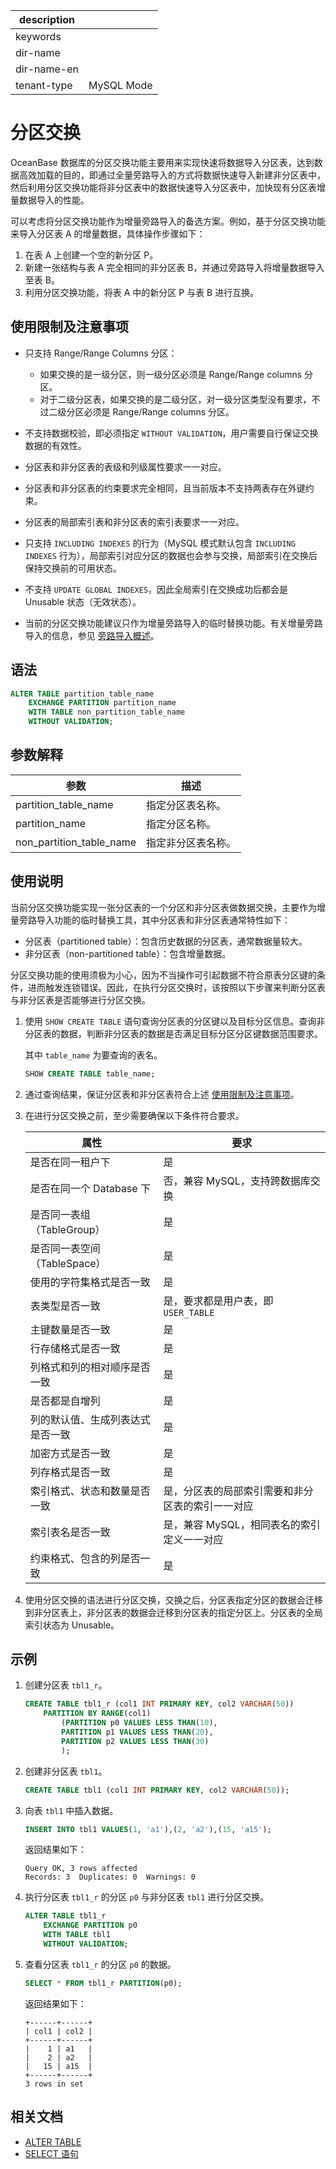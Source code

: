 |description||
|---|---|
|keywords||
|dir-name||
|dir-name-en||
|tenant-type|MySQL Mode|

# 分区交换

OceanBase 数据库的分区交换功能主要用来实现快速将数据导入分区表，达到数据高效加载的目的，即通过全量旁路导入的方式将数据快速导入新建非分区表中，然后利用分区交换功能将非分区表中的数据快速导入分区表中，加快现有分区表增量数据导入的性能。

可以考虑将分区交换功能作为增量旁路导入的备选方案。例如，基于分区交换功能来导入分区表 A 的增量数据，具体操作步骤如下：

1. 在表 A 上创建一个空的新分区 P。
2. 新建一张结构与表 A 完全相同的非分区表 B，并通过旁路导入将增量数据导入至表 B。
3. 利用分区交换功能，将表 A 中的新分区 P 与表 B 进行互换。

## 使用限制及注意事项

* 只支持 Range/Range Columns 分区：
  
  * 如果交换的是一级分区，则一级分区必须是 Range/Range columns 分区。
  * 对于二级分区表，如果交换的是二级分区，对一级分区类型没有要求，不过二级分区必须是 Range/Range columns 分区。

* 不支持数据校验，即必须指定 `WITHOUT VALIDATION`，用户需要自行保证交换数据的有效性。
* 分区表和非分区表的表级和列级属性要求一一对应。
* 分区表和非分区表的约束要求完全相同，且当前版本不支持两表存在外键约束。
* 分区表的局部索引表和非分区表的索引表要求一一对应。
* 只支持 `INCLUDING INDEXES` 的行为（MySQL 模式默认包含 `INCLUDING INDEXES` 行为），局部索引对应分区的数据也会参与交换，局部索引在交换后保持交换前的可用状态。
* 不支持 `UPDATE GLOBAL INDEXES`，因此全局索引在交换成功后都会是 Unusable 状态（无效状态）。
* 当前的分区交换功能建议只作为增量旁路导入的临时替换功能。有关增量旁路导入的信息，参见 [旁路导入概述](../../../../500.data-migration/1100.bypass-import/100.overview-of-bypass-import.md)。

## 语法

```sql
ALTER TABLE partition_table_name
    EXCHANGE PARTITION partition_name
    WITH TABLE non_partition_table_name
    WITHOUT VALIDATION;
```

## 参数解释

|        **参数**          |    **描述**   |
|--------------------------|---------------|
| partition_table_name     | 指定分区表名称。|
| partition_name           | 指定分区名称。|
| non_partition_table_name | 指定非分区表名称。|

## 使用说明

当前分区交换功能实现一张分区表的一个分区和非分区表做数据交换，主要作为增量旁路导入功能的临时替换工具，其中分区表和非分区表通常特性如下：

* 分区表（partitioned table）：包含历史数据的分区表，通常数据量较大。
* 非分区表（non-partitioned table）：包含增量数据。

分区交换功能的使用须极为小心，因为不当操作可引起数据不符合原表分区键的条件，进而触发连锁错误。因此，在执行分区交换时，该按照以下步骤来判断分区表与非分区表是否能够进行分区交换。

1. 使用 `SHOW CREATE TABLE` 语句查询分区表的分区键以及目标分区信息。查询非分区表的数据，判断非分区表的数据是否满足目标分区分区键数据范围要求。

    其中 `table_name` 为要查询的表名。

    ```sql
    SHOW CREATE TABLE table_name;
    ```

2. 通过查询结果，保证分区表和非分区表符合上述 [使用限制及注意事项](#使用限制及注意事项)。

3. 在进行分区交换之前，至少需要确保以下条件符合要求。

    |             属性              | 要求 |
    |-------------------------------|-----|
    | 是否在同一租户下                | 是 |
    | 是否在同一个 Database 下        | 否，兼容 MySQL，支持跨数据库交换 |
    | 是否同一表组（TableGroup）      | 是 |
    | 是否同一表空间（TableSpace）    | 是 |
    | 使用的字符集格式是否一致         | 是 |
    | 表类型是否一致                  | 是，要求都是用户表，即 `USER_TABLE` |
    | 主键数量是否一致                | 是 |
    | 行存储格式是否一致              | 是 |
    | 列格式和列的相对顺序是否一致      | 是 |
    | 是否都是自增列                  | 是 |
    | 列的默认值、生成列表达式是否一致 | 是 |
    | 加密方式是否一致                | 是 |
    | 列存格式是否一致                | 是 |
    | 索引格式、状态和数量是否一致     | 是，分区表的局部索引需要和非分区表的索引一一对应 |
    | 索引表名是否一致                | 是，兼容 MySQL，相同表名的索引定义一一对应 |
    | 约束格式、包含的列是否一致       | 是 |

4. 使用分区交换的语法进行分区交换，交换之后，分区表指定分区的数据会迁移到非分区表上，非分区表的数据会迁移到分区表的指定分区上。分区表的全局索引状态为 Unusable。

## 示例

1. 创建分区表 `tbl1_r`。

    ```sql
    CREATE TABLE tbl1_r (col1 INT PRIMARY KEY, col2 VARCHAR(50))
        PARTITION BY RANGE(col1) 
            (PARTITION p0 VALUES LESS THAN(10),
            PARTITION p1 VALUES LESS THAN(20),
            PARTITION p2 VALUES LESS THAN(30)
            );
    ```

2. 创建非分区表 `tbl1`。

    ```sql
    CREATE TABLE tbl1 (col1 INT PRIMARY KEY, col2 VARCHAR(50));
    ```

3. 向表 `tbl1` 中插入数据。

    ```sql
    INSERT INTO tbl1 VALUES(1, 'a1'),(2, 'a2'),(15, 'a15');
    ```

    返回结果如下：

    ```shell
    Query OK, 3 rows affected
    Records: 3  Duplicates: 0  Warnings: 0
    ```

4. 执行分区表 `tbl1_r` 的分区 `p0` 与非分区表 `tbl1` 进行分区交换。

    ```sql
    ALTER TABLE tbl1_r
        EXCHANGE PARTITION p0
        WITH TABLE tbl1
        WITHOUT VALIDATION;
    ```

5. 查看分区表 `tbl1_r` 的分区 `p0` 的数据。

    ```sql
    SELECT * FROM tbl1_r PARTITION(p0);
    ```

    返回结果如下：

    ```shell
    +------+------+
    | col1 | col2 |
    +------+------+
    |    1 | a1   |
    |    2 | a2   |
    |   15 | a15  |
    +------+------+
    3 rows in set
    ```

## 相关文档

* [ALTER TABLE](../../../500.sql-reference/100.sql-syntax/200.common-tenant-of-mysql-mode/600.sql-statement-of-mysql-mode/1600.alter-table-of-mysql-mode.md)
* [SELECT 语句](../../../500.sql-reference/100.sql-syntax/200.common-tenant-of-mysql-mode/600.sql-statement-of-mysql-mode/8100.select-of-mysql-mode/100.select-of-mysql-mode.md)
